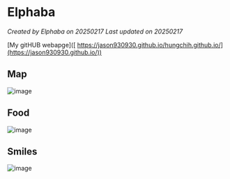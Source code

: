 # Elphaba


*Created by Elphaba on 20250217 Last updated on 20250217*

[My gitHUB webapge]([ https://jason930930.github.io/hungchih.github.io/](https://jason930930.github.io/)) 


## Map
![image](https://github.com/user-attachments/assets/8e80db17-083c-4606-ae53-d8c65c85a54f)




## Food

![image](https://github.com/user-attachments/assets/b3e7dd5c-cbcf-4594-adf8-05bb40d0693b)


## Smiles 

![image](https://github.com/user-attachments/assets/ce40fe51-ac2d-4d5c-91c7-7ff33b234182)


